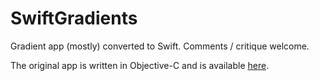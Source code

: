 SwiftGradients
==============

Gradient app (mostly) converted to Swift. Comments / critique welcome.

The original app is written in Objective-C and is available [here](https://github.com/alexanderedge/Gradient).
